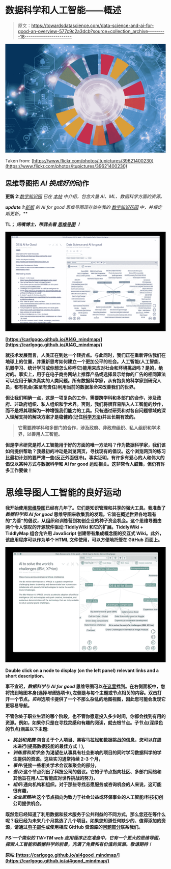 # 数据科学和人工智能——概述

> 原文：<https://towardsdatascience.com/data-science-and-ai-for-good-an-overview-577c9c2a3dcb?source=collection_archive---------18----------------------->

![](img/eadc367065853375bddc3f47ac0bd8cf.png)

Taken from: [https://www.flickr.com/photos/itupictures/39621400230](https://www.flickr.com/photos/itupictures/39621400230)

## 思维导图把 *AI 换成好的*动作

**更新 2:***[*数字知识园*](https://carlos-gg.github.io/digitalgarden/) *已在* [*本帖*](https://carlos-gg.medium.com/my-ai-knowledge-digital-garden-888a8bc3eba1) *中介绍，包含大量 AI、ML、数据科学方面的资源。**

***update 1:***[*新版*](https://carlos-gg.github.io/digitalgarden/AI4G/AI4good/) *的 AI for good 思维导图现存放在我的* [*数字知识花园*](https://carlos-gg.github.io/digitalgarden/) *中，并将定期更新。***

****TL；** *闭嘴博士，带我去看* [*思维导图*](https://carlos-gg.github.io/AI4G_mindmap/) *！***

**![](img/2e7cffe1cb9c07ede369b42b3beb8f1a.png)**

**[https://carlgogo.github.io/AI4G_mindmap/](https://carlgogo.github.io/AI4G_mindmap/)**

**就技术发展而言，人类正在到达一个转折点。与此同时，我们正在重新评估我们在地球上的位置，并重新思考如何建立一个更加公平的社会。人工智能(人工智能、机器学习、统计学习或你想怎么称呼它)能用来应对社会和环境挑战吗？是的，绝对的。事实上，用于在电子商务网站上推荐产品或选择显示给你的广告的相同算法可以应用于解决真实的人类问题。所有数据科学家，从有抱负的科学家到研究人员，都有机会(甚至有责任)利用当前的数据革命来改善我们的世界。**

**但让我们明确一点，这是一项复杂的工作，需要跨学科和多部门的合作，涉及政府、非政府组织、私人组织和学术界。否则，我们将很容易陷入人工智能的炒作，而不是将其理解为一种增强我们能力的工具。只有通过研究和对各自问题领域的深入理解支持的解决方案才是稳健的(记住[科学方法](https://en.wikipedia.org/wiki/Scientific_method))并且长期有效的。**

> **它需要跨学科和多部门的合作，涉及政府、非政府组织、私人组织和学术界，以善用人工智能。**

**但是学术研究是将人工智能用于好的方面的唯一方法吗？作为数据科学家，我们该如何提供帮助？我最初的冲动是浏览网页，寻找现有的倡议。这个浏览网页的练习比最初计划的要严肃一些(反正外面很冷)。事实证明，有许多有爱心的人和伟大的倡议以某种方式与数据科学和 AI for good 运动相关。这非常令人鼓舞，但仍有许多工作要做！**

# **思维导图人工智能的良好运动**

**我开始使用[思维导图](https://en.wikipedia.org/wiki/Mind_map)已经有几年了。它们是知识管理和共享的强大工具。我准备了*数据科学和 AI for good* 思维导图来收集我的发现。它旨在概述世界各地现有的“为善”的倡议，从组织和训练营到初创企业的种子资金机会。这个思维导图由两个令人惊叹的开源软件驱动:TiddlyWiki 和它的扩展。TiddlyWiki + TiddlyMap 组合允许用 JavaScript 创建带有集成概念图的交互式 Wiki。此外，该应用程序可以作为单个 HTML 文件使用，可以方便地托管在 GitHub 页面上。**

**![](img/c5848115c02e7b1b6b95d8da5ea4a555.png)**

**Double click on a node to display (on the left panel) relevant links and a short description.**

**事不宜迟，*数据科学与 AI for good* 思维导图可以在[这里](https://carlgogo.github.io/AI4G_mindmap/)找到。在右侧面板中，您将找到地图本身(选择*地图*选项卡),左侧是与每个主题或节点相关的内容。双击打开一个节点。*实时*选项卡提供了一个不那么杂乱的地图视图，因此您可能会发现它更容易导航。**

**不管你处于职业生涯的哪个阶段，也不管你愿意投入多少时间，你都会找到有用的资源。例如，如果你只是在寻找灵感和有趣的阅读，就去根节点。子节点(深绿色的节点)涵盖以下主题:**

*   ***挑战和竞赛*:包含关于个人项目、黑客马拉松和数据挑战的信息，您可以在周末进行(提高数据技能的最佳方式！),**
*   ***训练营和奖学金*:为渴望在从事具有社会影响的项目的同时学习数据科学的学生提供的资源。这些实习通常持续 2-3 个月，**
*   ***事件*:链接一些相关学术会议和聚会的部分，**
*   ***倡议*:这个节点列出了科技公司的倡议。它的子节点指向社区、多部门网络和其他旨在用人工智能应对世界挑战的努力，**
*   ***组织*:通向机构和组织。对于那些寻找志愿服务或咨询机会的人来说，这可能很有趣，**
*   ***企业家精神*:这个节点指向为致力于社会公益或环保事业的人工智能/科技初创公司提供机会。**

**既然您已经知道了利用数据和技术服务于公共利益的不同方式，那么您还在等什么呢？我已经为未来几个月挑选了几个项目。如果您知道任何缺少的、值得添加的资源，请通过[电子邮件](mailto:carlosgg33@gmail.com)或使用相应 GitHub 资源库的[问题部分](https://github.com/carlgogo/AI4G_mindmap/issues)联系我们。**

***PS:一个类似的 TW+TM web 应用程序正在准备中，它有一个更大的思维导图，探索人工智能和数据科学的前景，充满了免费和有价值的资源。敬请期待！***

**原帖:[https://carlgogo.github.io/ai4good_mindmap/](https://carlgogo.github.io/ai4good_mindmap/)**